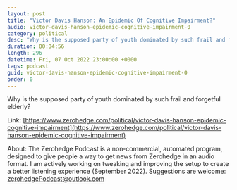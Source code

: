 ```yaml
---
layout: post
title: "Victor Davis Hanson: An Epidemic Of Cognitive Impairment?"
audio: victor-davis-hanson-epidemic-cognitive-impairment-0
category: political
desc: "Why is the supposed party of youth dominated by such frail and forgetful elderly?"
duration: 00:04:56
length: 296
datetime: Fri, 07 Oct 2022 23:00:00 +0000
tags: podcast
guid: victor-davis-hanson-epidemic-cognitive-impairment-0
order: 0
---
```

Why is the supposed party of youth dominated by such frail and forgetful elderly?

Link: [https://www.zerohedge.com/political/victor-davis-hanson-epidemic-cognitive-impairment](https://www.zerohedge.com/political/victor-davis-hanson-epidemic-cognitive-impairment)

About: The Zerohedge Podcast is a non-commercial, automated program, designed to give people a way to get news from Zerohedge in an audio format.  I am actively working on tweaking and improving the setup to create a better listening experience (September 2022).  Suggestions are welcome: [zerohedgePodcast@outlook.com](mailto:zerohedgePodcast@outlook.com)
